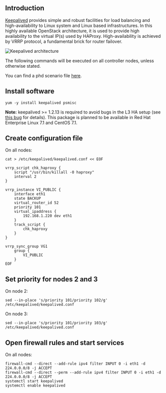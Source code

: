 Introduction
------------

[Keepalived](http://www.keepalived.org/) provides simple and robust facilities for load balancing and high-availability to Linux system and Linux based infrastructures. In this highly available OpenStack architecture, it is used to provide high availability to the virtual IP(s) used by HAProxy. High-availability is achieved by VRRP protocol, a fundamental brick for router failover.

![](Keepalived-arch.jpg "Keepalived architecture")

The following commands will be executed on all controller nodes, unless otherwise stated.

You can find a phd scenario file [here](phd-setup/keepalived.scenario).

Install software
----------------

    yum -y install keepalived psmisc

**Note:** keepalived \>= 1.2.13 is required to avoid bugs in the L3 HA setup (see [this bug](https://bugzilla.redhat.com/show_bug.cgi?id=1187500) for details). This package is planned to be available in Red Hat Enterprise Linux 7.1 and CentOS 7.1.

Create configuration file
-------------------------

On all nodes:

    cat > /etc/keepalived/keepalived.conf << EOF

    vrrp_script chk_haproxy {
        script "/usr/bin/killall -0 haproxy"
        interval 2
    }

    vrrp_instance VI_PUBLIC {
        interface eth1
        state BACKUP
        virtual_router_id 52
        priority 101
        virtual_ipaddress {
            192.168.1.220 dev eth1
        }
        track_script {
            chk_haproxy
        }
    }

    vrrp_sync_group VG1
        group {
            VI_PUBLIC
        }
    EOF

Set priority for nodes 2 and 3
------------------------------

On node 2:

    sed --in-place 's/priority 101/priority 102/g' /etc/keepalived/keepalived.conf

On node 3:

    sed --in-place 's/priority 101/priority 103/g' /etc/keepalived/keepalived.conf

Open firewall rules and start services
--------------------------------------

On all nodes:

    firewall-cmd --direct --add-rule ipv4 filter INPUT 0 -i eth1 -d 224.0.0.0/8 -j ACCEPT
    firewall-cmd --direct --perm --add-rule ipv4 filter INPUT 0 -i eth1 -d 224.0.0.0/8 -j ACCEPT
    systemctl start keepalived
    systemctl enable keepalived
